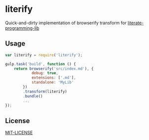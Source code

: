 # literify

Quick-and-dirty implementation of browserify transform for [literate-programming-lib](https://github.com/jostylr/literate-programming-lib)

## Usage

```javascript
var literify = require('literify');

gulp.task('build', function () {
	return browserify('src/index.md'), {
			debug: true,
			extensions: ['.md'],
			standalone: 'MyLib'
		})
		.transform(literify)
		.bundle()
		...
});
```


## License

[MIT-LICENSE](https://github.com/azaviruha/literify/blob/master/LICENSE)
